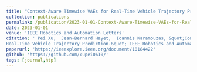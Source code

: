 ```yaml
---
title: "Context-Aware Timewise VAEs for Real-Time Vehicle Trajectory Prediction"
collection: publications
permalink: /publication/2023-01-01-Context-Aware-Timewise-VAEs-for-Real-Time-Vehicle-Trajectory-Prediction
date: 2023-01-01
venue: 'IEEE Robotics and Automation Letters'
citation: ' Pei Xu,  Jean-Bernard Hayet,  Ioannis Karamouzas, &quot;Context-Aware Timewise VAEs for
Real-Time Vehicle Trajectory Prediction.&quot; IEEE Robotics and Automation Letters, 2023.'
paperurl: 'https://ieeexplore.ieee.org/document/10184422'
github: 'https://github.com/xupei0610/'
tags: [journal,htp]
---
```


